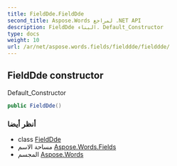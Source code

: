 ```yaml
---
title: FieldDde.FieldDde
second_title: Aspose.Words لمراجع .NET API
description: FieldDde البناء. Default_Constructor
type: docs
weight: 10
url: /ar/net/aspose.words.fields/fielddde/fielddde/
---
```

## FieldDde constructor

Default_Constructor

```csharp
public FieldDde()
```

### أنظر أيضا

* class [FieldDde](../)
* مساحة الاسم [Aspose.Words.Fields](../../fielddde/)
* المجسم [Aspose.Words](../../../)


